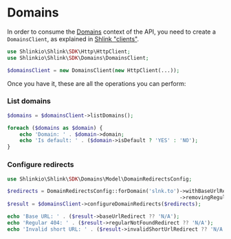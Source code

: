 # Domains

In order to consume the [Domains](https://api-spec.shlink.io/#/Domains) context of the API, you need to create a `DomainsClient`, as explained in [Shlink "clients"](/shlink-clients).

```php
use Shlinkio\Shlink\SDK\Http\HttpClient;
use Shlinkio\Shlink\SDK\Domains\DomainsClient;

$domainsClient = new DomainsClient(new HttpClient(...));
```

Once you have it, these are all the operations you can perform:

### List domains

```php
$domains = $domainsClient->listDomains();

foreach ($domains as $domain) {
    echo 'Domain: ' . $domain->domain;
    echo 'Is default: ' . ($domain->isDefault ? 'YES' : 'NO');
}
```

### Configure redirects

```php
use Shlinkio\Shlink\SDK\Domains\Model\DomainRedirectsConfig;

$redirects = DomainRedirectsConfig::forDomain('slnk.to')->withBaseUrlRedirect('https://shlink.io')
                                                        ->removingRegularNotFoundRedirect();
$result = $domainsClient->configureDomainRedirects($redirects);

echo 'Base URL: ' . ($result->baseUrlRedirect ?? 'N/A');
echo 'Regular 404: ' . ($result->regularNotFoundRedirect ?? 'N/A');
echo 'Invalid short URL: ' . ($result->invalidShortUrlRedirect ?? 'N/A');
```
